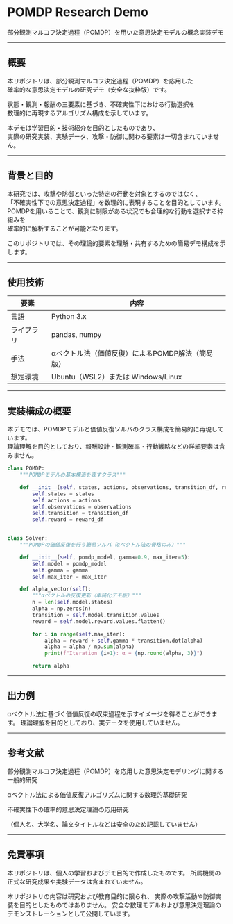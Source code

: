 # POMDP Research Demo
部分観測マルコフ決定過程（POMDP）を用いた意思決定モデルの概念実装デモ

---

## 概要

本リポジトリは、部分観測マルコフ決定過程（POMDP）を応用した  
確率的な意思決定モデルの研究デモ（安全な抜粋版）です。

状態・観測・報酬の三要素に基づき、不確実性下における行動選択を  
数理的に再現するアルゴリズム構成を示しています。

本デモは学習目的・技術紹介を目的としたものであり、  
実際の研究実装、実験データ、攻撃・防御に関わる要素は一切含まれていません。

---

## 背景と目的

本研究では、攻撃や防御といった特定の行動を対象とするのではなく、  
「不確実性下での意思決定過程」を数理的に表現することを目的としています。  
POMDPを用いることで、観測に制限がある状況でも合理的な行動を選択する枠組みを  
確率的に解析することが可能となります。

このリポジトリでは、その理論的要素を理解・共有するための簡易デモ構成を示します。

---

## 使用技術

| 要素 | 内容 |
|------|------|
| 言語 | Python 3.x |
| ライブラリ | pandas, numpy |
| 手法 | αベクトル法（価値反復）によるPOMDP解法（簡易版） |
| 想定環境 | Ubuntu（WSL2）または Windows/Linux |

---

## 実装構成の概要

本デモでは、POMDPモデルと価値反復ソルバのクラス構成を簡易的に再現しています。  
理論理解を目的としており、報酬設計・観測確率・行動戦略などの詳細要素は含みません。

```python
class POMDP:
    """POMDPモデルの基本構造を表すクラス"""

    def __init__(self, states, actions, observations, transition_df, reward_df):
        self.states = states
        self.actions = actions
        self.observations = observations
        self.transition = transition_df
        self.reward = reward_df


class Solver:
    """POMDPの価値反復を行う簡易ソルバ（αベクトル法の骨格のみ）"""

    def __init__(self, pomdp_model, gamma=0.9, max_iter=5):
        self.model = pomdp_model
        self.gamma = gamma
        self.max_iter = max_iter

    def alpha_vector(self):
        """αベクトルの反復更新（単純化デモ版）"""
        n = len(self.model.states)
        alpha = np.zeros(n)
        transition = self.model.transition.values
        reward = self.model.reward.values.flatten()

        for i in range(self.max_iter):
            alpha = reward + self.gamma * transition.dot(alpha)
            alpha = alpha / np.sum(alpha)
            print(f"Iteration {i+1}: α = {np.round(alpha, 3)}")

        return alpha
```

---
## 出力例

αベクトル法に基づく価値反復の収束過程を示すイメージを得ることができます。
理論理解を目的としており、実データを使用していません。

---

## 参考文献

部分観測マルコフ決定過程（POMDP）を応用した意思決定モデリングに関する一般的研究

αベクトル法による価値反復アルゴリズムに関する数理的基礎研究

不確実性下の確率的意思決定理論の応用研究

（個人名、大学名、論文タイトルなどは安全のため記載していません）

---

## 免責事項

本リポジトリは、個人の学習およびデモ目的で作成したものです。
所属機関の正式な研究成果や実験データは含まれていません。

本リポジトリの内容は研究および教育目的に限られ、
実際の攻撃活動や防御実装を目的としたものではありません。
安全な数理モデルおよび意思決定理論のデモンストレーションとして公開しています。
